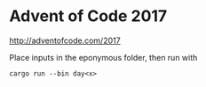 # Advent of Code 2017

http://adventofcode.com/2017

Place inputs in the eponymous folder, then run with

`cargo run --bin day<x>`
